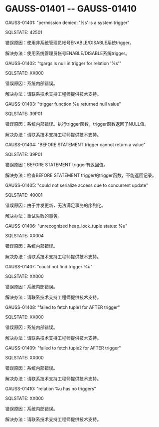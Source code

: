 # GAUSS-01401 -- GAUSS-01410<a name="ZH-CN_TOPIC_0302073315"></a>

GAUSS-01401: "permission denied: '%s' is a system trigger"

SQLSTATE: 42501

错误原因：使用非系统管理员帐号ENABLE/DISABLE系统trigger。

解决办法：使用系统管理员帐号ENABLE/DISABLE系统trigger。

GAUSS-01402: "tgargs is null in trigger for relation '%s'"

SQLSTATE: XX000

错误原因：系统内部错误。

解决办法：请联系技术支持工程师提供技术支持。

GAUSS-01403: "trigger function %u returned null value"

SQLSTATE: 39P01

错误原因：系统内部错误。执行trigger函数，trigger函数返回了NULL值。

解决办法：请联系技术支持工程师提供技术支持。

GAUSS-01404: "BEFORE STATEMENT trigger cannot return a value"

SQLSTATE: 39P01

错误原因：BEFORE STATEMENT trigger有返回值。

解决办法：检查BEFORE STATEMENT trigger的trigger函数，不能返回记录。

GAUSS-01405: "could not serialize access due to concurrent update"

SQLSTATE: 40001

错误原因：由于并发更新，无法满足事务的序列化。

解决办法：重试失败的事务。

GAUSS-01406: "unrecognized heap\_lock\_tuple status: %u"

SQLSTATE: XX004

错误原因：系统内部错误。

解决办法：请联系技术支持工程师提供技术支持。

GAUSS-01407: "could not find trigger %u"

SQLSTATE: XX000

错误原因：系统内部错误。

解决办法：请联系技术支持工程师提供技术支持。

GAUSS-01408: "failed to fetch tuple1 for AFTER trigger"

SQLSTATE: XX000

错误原因：系统内部错误。

解决办法：请联系技术支持工程师提供技术支持。

GAUSS-01409: "failed to fetch tuple2 for AFTER trigger"

SQLSTATE: XX000

错误原因：系统内部错误。

解决办法：请联系技术支持工程师提供技术支持。

GAUSS-01410: "relation %u has no triggers"

SQLSTATE: XX000

错误原因：系统内部错误。

解决办法：请联系技术支持工程师提供技术支持。

